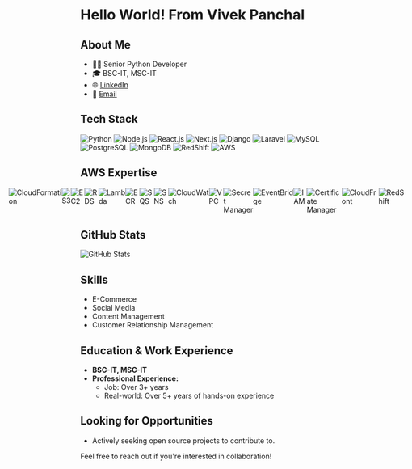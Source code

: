# Hello World! From Vivek Panchal

## About Me
- 👨‍💻 Senior Python Developer
- 🎓 BSC-IT, MSC-IT
- 🌐 [LinkedIn](your_linkedin_profile_url)
- 📧 [Email](your_email@example.com)

## Tech Stack
![Python](https://img.shields.io/badge/Python-3776AB?style=for-the-badge&logo=python&logoColor=white)
![Node.js](https://img.shields.io/badge/Node.js-43853D?style=for-the-badge&logo=node.js&logoColor=white)
![React.js](https://img.shields.io/badge/React.js-61DAFB?style=for-the-badge&logo=react&logoColor=white)
![Next.js](https://img.shields.io/badge/Next.js-000000?style=for-the-badge&logo=next.js&logoColor=white)
![Django](https://img.shields.io/badge/Django-092E20?style=for-the-badge&logo=django&logoColor=white)
![Laravel](https://img.shields.io/badge/Laravel-FF2D20?style=for-the-badge&logo=laravel&logoColor=white)
![MySQL](https://img.shields.io/badge/MySQL-4479A1?style=for-the-badge&logo=mysql&logoColor=white)
![PostgreSQL](https://img.shields.io/badge/PostgreSQL-336791?style=for-the-badge&logo=postgresql&logoColor=white)
![MongoDB](https://img.shields.io/badge/MongoDB-47A248?style=for-the-badge&logo=mongodb&logoColor=white)
![RedShift](https://img.shields.io/badge/RedShift-FF0000?style=for-the-badge&logo=amazon&logoColor=white)
![AWS](https://img.shields.io/badge/AWS-232F3E?style=for-the-badge&logo=amazon-aws&logoColor=white)

## AWS Expertise
<div style="display: flex; justify-content: center;">
  <img src="https://img.shields.io/badge/CloudFormation-0052CC?style=for-the-badge&logo=amazon-aws&logoColor=white" alt="CloudFormation">
  <img src="https://img.shields.io/badge/S3-569A31?style=for-the-badge&logo=amazon-s3&logoColor=white" alt="S3">
  <img src="https://img.shields.io/badge/EC2-232F3E?style=for-the-badge&logo=amazon-ec2&logoColor=white" alt="EC2">
  <img src="https://img.shields.io/badge/RDS-232F3E?style=for-the-badge&logo=amazon-rds&logoColor=white" alt="RDS">
  <img src="https://img.shields.io/badge/Lambda-FF9900?style=for-the-badge&logo=amazon-lambda&logoColor=white" alt="Lambda">
  <img src="https://img.shields.io/badge/ECR-0093DD?style=for-the-badge&logo=amazon-ecr&logoColor=white" alt="ECR">
  <img src="https://img.shields.io/badge/SQS-FF9900?style=for-the-badge&logo=amazon-sqs&logoColor=white" alt="SQS">
  <img src="https://img.shields.io/badge/SNS-FF9900?style=for-the-badge&logo=amazon-sns&logoColor=white" alt="SNS">
  <img src="https://img.shields.io/badge/CloudWatch-232F3E?style=for-the-badge&logo=amazon-cloudwatch&logoColor=white" alt="CloudWatch">
  <img src="https://img.shields.io/badge/VPC-FF9900?style=for-the-badge&logo=amazon-vpc&logoColor=white" alt="VPC">
  <img src="https://img.shields.io/badge/SecretManager-569A31?style=for-the-badge&logo=amazon-secrets-manager&logoColor=white" alt="Secret Manager">
  <img src="https://img.shields.io/badge/EventBridge-FF9900?style=for-the-badge&logo=amazon-eventbridge&logoColor=white" alt="EventBridge">
  <img src="https://img.shields.io/badge/IAM-0052CC?style=for-the-badge&logo=amazon-iam&logoColor=white" alt="IAM">
  <img src="https://img.shields.io/badge/CertificateManager-0093DD?style=for-the-badge&logo=amazon-acm&logoColor=white" alt="Certificate Manager">
  <img src="https://img.shields.io/badge/CloudFront-569A31?style=for-the-badge&logo=amazon-cloudfront&logoColor=white" alt="CloudFront">
  <img src="https://img.shields.io/badge/RedShift-FF9900?style=for-the-badge&logo=amazon-redshift&logoColor=white" alt="RedShift">
</div>

## GitHub Stats
![GitHub Stats](https://github-readme-stats.vercel.app/api?username=TechWithVP&show_icons=true&count_private=true&theme=radical)

## Skills
- E-Commerce
- Social Media
- Content Management
- Customer Relationship Management
  
## Education & Work Experience
- **BSC-IT, MSC-IT**
- **Professional Experience:**
  - Job: Over 3+ years
  - Real-world: Over 5+ years of hands-on experience

## Looking for Opportunities
- Actively seeking open source projects to contribute to.

Feel free to reach out if you're interested in collaboration!
